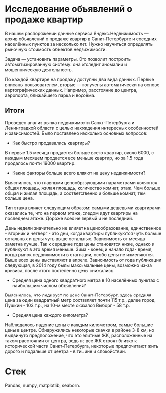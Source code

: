 # Исследование объявлений о продаже квартир

В нашем распоряжении данные сервиса Яндекс.Недвижимость — архив объявлений о продаже квартир в Санкт-Петербурге и соседних населённых пунктов за несколько лет. Нужно научиться определять рыночную стоимость объектов недвижимости.

Задача — установить параметры. Это позволит построить автоматизированную систему: она отследит аномалии и мошенническую деятельность.

По каждой квартире на продажу доступны два вида данных. Первые вписаны пользователем, вторые — получены автоматически на основе картографических данных. Например, расстояние до центра, аэропорта, ближайшего парка и водоёма.

## Итоги

Проведен анализ рынка недвижимости Санкт-Петербурга и Ленинградкой области с целью нахождения интересных особенностей и зависимостей. Было поставлено несколько основных вопросов:

- Как быстро продавались квартиры?

В первые 1.5 месяца продается больше всего квартир, около 6000, с каждым месяцем продается все меньше квартир, но за 1.5 года продалось почти 19000 квартир.

- Какие факторы больше всего влияют на цену недвижимости?

Выяснилось, что главными ценообразующими параметрами являются общая площадь, жилая площадь, количество комнат, этаж. Чем больше общая и жилая площадь, а соответственно и больше комнат, тем больше цена.

Тип этажа влияет следующим образом: самыми дешевыми квартирами оказались те, что на первом этаже, следом идут квартиры на последнем этаже. Дороже всех не первый и не последний.

День недели значительно не влияет на ценообразование, единственное - вторник и четверг - это дни, когда квартиры публикуются чуть больше остальных и цены чуть выше остальных. Зависимость от месяца заметна лучше. Так к середине года цены становятся ниже, однако и публикуют в это время меньше. Зима - конец и начало года- время, когда рынок недвижимости в стагнации, особо цены не изменяются. Выше всех цены выставляют в апреле. Зависимость от года публикации следующая, в 2014 году былы максимальные цены, возможно из-за кризиса, после этого постепенно цены снижались.

- Средняя цена одного квадратного метра в 10 населённых пунктах с наибольшим числом объявлений?

Выяснилось, что лидирует по цене Санкт-Петербург, здесь средняя цена за один квадратный метр составляет почти 115 т.р., далее город Пушкин - 103 т.р., на 10-м месте оказался Выборг - 58 т.р.

- Средняя цена каждого километра?

Наблюдалось падение цены с каждым километром, самые большие цены в центре. Обнаружились некоторые скачки в районе 3-8 км, но выдвинуто предположение, что это элитные ЖК, расположенные на таком расстоянии от центра, ведь не все ЖК строят близко к исторической части Санкт-Петербурга, некоторые предпочитают жить дорого и подальше от центра - в тишине и спокойствии.

# Стек
Pandas, numpy, matplotlib, seaborn.